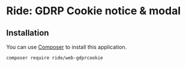 # Ride: GDRP Cookie notice & modal

## Installation

You can use [Composer](http://getcomposer.org) to install this application.

```
composer require ride/web-gdprcookie
```